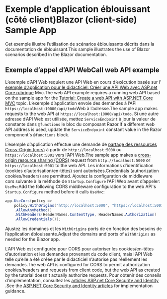 # <a name="blazor-client-side-sample-app"></a><span data-ttu-id="395b8-101">Exemple d’application éblouissant (côté client)</span><span class="sxs-lookup"><span data-stu-id="395b8-101">Blazor (client-side) Sample App</span></span>

<span data-ttu-id="395b8-102">Cet exemple illustre l’utilisation de scénarios éblouissants décrits dans la documentation de éblouissant.</span><span class="sxs-lookup"><span data-stu-id="395b8-102">This sample illustrates the use of Blazor scenarios described in the Blazor documentation.</span></span>

## <a name="call-web-api-example"></a><span data-ttu-id="395b8-103">Exemple d’appel d’API Web</span><span class="sxs-lookup"><span data-stu-id="395b8-103">Call web API example</span></span>

<span data-ttu-id="395b8-104">L’exemple d’API Web requiert une API Web en cours d’exécution basée sur l' <a href="https://docs.microsoft.com/aspnet/core/tutorials/first-web-api">exemple d’application pour le didacticiel: Créer une API Web avec ASP.net Core rubrique</a> Mvc.</span><span class="sxs-lookup"><span data-stu-id="395b8-104">The web API example requires a running web API based on the sample app for the <a href="https://docs.microsoft.com/aspnet/core/tutorials/first-web-api">Tutorial: Create a web API with ASP.NET Core MVC</a> topic.</span></span> <span data-ttu-id="395b8-105">L’exemple d’application envoie des demandes à l’API `https://localhost:10000/api/todo`Web à l’adresse.</span><span class="sxs-lookup"><span data-stu-id="395b8-105">The sample app makes requests to the web API at `https://localhost:10000/api/todo`.</span></span> <span data-ttu-id="395b8-106">Si une autre adresse d’API Web est utilisée, mettez `ServiceEndpoint` à jour la valeur de constante dans `@functions` le bloc du composant Razor.</span><span class="sxs-lookup"><span data-stu-id="395b8-106">If a different web API address is used, update the `ServiceEndpoint` constant value in the Razor component's `@functions` block.</span></span></p>

<span data-ttu-id="395b8-107">L’exemple d’application effectue une demande de <a href="https://docs.microsoft.com/aspnet/core/security/cors">partage des ressources Cross-Origin (cors)</a> à partir de `http://localhost:5000` ou `https://localhost:5001` vers l’API Web.</span><span class="sxs-lookup"><span data-stu-id="395b8-107">The sample app makes a <a href="https://docs.microsoft.com/aspnet/core/security/cors">cross-origin resource sharing (CORS)</a> request from `http://localhost:5000` or `https://localhost:5001` to the web API.</span></span> <span data-ttu-id="395b8-108">Les informations d’identification (cookies d’autorisation/en-têtes) sont autorisées.</span><span class="sxs-lookup"><span data-stu-id="395b8-108">Credentials (authorization cookies/headers) are permitted.</span></span> <span data-ttu-id="395b8-109">Ajoutez la configuration de middleware cors suivante à la méthode de `Startup.Configure` l’API Web avant d’appeler: `UseMvc`</span><span class="sxs-lookup"><span data-stu-id="395b8-109">Add the following CORS middleware configuration to the web API's `Startup.Configure` method before it calls `UseMvc`:</span></span></p>

```csharp
app.UseCors(policy => 
    policy.WithOrigins("http://localhost:5000", "https://localhost:5001")
    .AllowAnyMethod()
    .WithHeaders(HeaderNames.ContentType, HeaderNames.Authorization)
    .AllowCredentials());
```

<span data-ttu-id="395b8-110">Ajustez les domaines et les `WithOrigins` ports de en fonction des besoins de l’application éblouissante.</span><span class="sxs-lookup"><span data-stu-id="395b8-110">Adjust the domains and ports of `WithOrigins` as needed for the Blazor app.</span></span>

<span data-ttu-id="395b8-111">L’API Web est configurée pour CORS pour autoriser les cookies/en-têtes d’autorisation et les demandes provenant du code client, mais l’API Web telle qu’elle a été créée par le didacticiel n’autorise pas réellement les demandes.</span><span class="sxs-lookup"><span data-stu-id="395b8-111">The web API is configured for CORS to permit authorization cookies/headers and requests from client code, but the web API as created by the tutorial doesn't actually authorize requests.</span></span> <span data-ttu-id="395b8-112">Pour obtenir des conseils d’implémentation, consultez les <a href="https://docs.microsoft.com/aspnet/core/security/">articles ASP.net Core Security and Identity</a> .</span><span class="sxs-lookup"><span data-stu-id="395b8-112">See the <a href="https://docs.microsoft.com/aspnet/core/security/">ASP.NET Core Security and Identity articles</a> for implementation guidance.</span></span>
